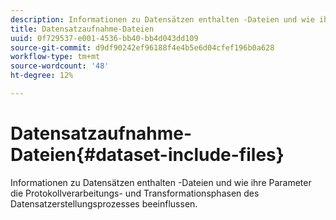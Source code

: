 ```yaml
---
description: Informationen zu Datensätzen enthalten -Dateien und wie ihre Parameter die Protokollverarbeitungs- und Transformationsphasen des Datensatzerstellungsprozesses beeinflussen.
title: Datensatzaufnahme-Dateien
uuid: 0f729537-e001-4536-bb40-bb4d043dd109
source-git-commit: d9df90242ef96188f4e4b5e6d04cfef196b0a628
workflow-type: tm+mt
source-wordcount: '48'
ht-degree: 12%

---
```



# Datensatzaufnahme-Dateien{#dataset-include-files}

Informationen zu Datensätzen enthalten -Dateien und wie ihre Parameter die Protokollverarbeitungs- und Transformationsphasen des Datensatzerstellungsprozesses beeinflussen.

